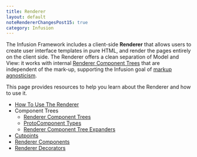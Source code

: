 ```yaml
---
title: Renderer
layout: default
noteRendererChangesPost15: true
category: Infusion
---
```


The Infusion Framework includes a client-side **Renderer** that allows users to create user interface templates in pure
HTML, and render the pages entirely on the client side. The Renderer offers a clean separation of Model and View: it
works with internal [Renderer Component Trees](RendererComponentTrees.md) that are independent of the mark-up,
supporting the Infusion goal of [markup agnosticism](FrameworkConcepts.md).

This page provides resources to help you learn about the Renderer and how to use it.

* [How To Use The Renderer](HowToUseTheRenderer.md)
* Component Trees
  * [Renderer Component Trees](RendererComponentTrees.md)
  * [ProtoComponent Types](ProtoComponentTypes.md)
  * [Renderer Component Tree Expanders](RendererComponentTreeExpanders.md)
* [Cutpoints](Cutpoints.md)
* [Renderer Components](RendererComponents.md)
* [Renderer Decorators](RendererDecorators.md)
